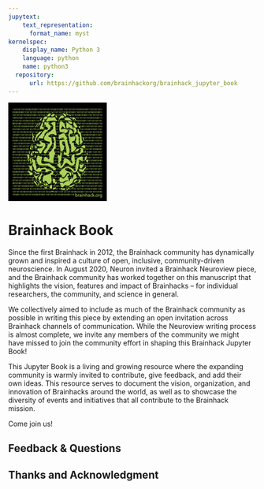 ```yaml
---
jupytext:
    text_representation:
      format_name: myst
kernelspec:
    display_name: Python 3
    language: python
    name: python3
  repository:
      url: https://github.com/brainhackorg/brainhack_jupyter_book
---
```


![brainhack-logo](static/brainhack-logo.png)

# Brainhack Book
Since the first Brainhack in 2012, the Brainhack community has dynamically grown and inspired a culture of open, inclusive, community-driven neuroscience. In August 2020, Neuron invited a Brainhack Neuroview piece, and the Brainhack community has worked together on this manuscript that highlights the vision, features and impact of Brainhacks – for individual researchers, the community, and science in general.  

We collectively aimed to include as much of the Brainhack community as possible in writing this piece by extending an open invitation across Brainhack channels of communication. While the Neuroview writing process is almost complete, we invite any members of the community we might have missed to join the community effort in shaping this Brainhack Jupyter Book!

This Jupyter Book is a living and growing resource where the expanding community is warmly invited to contribute, give feedback, and add their own ideas. This resource serves to document the vision, organization, and innovation of Brainhacks around the world, as well as to showcase the diversity of events and initiatives that all contribute to the Brainhack mission.

Come join us! 

## Feedback & Questions


## Thanks and Acknowledgment
